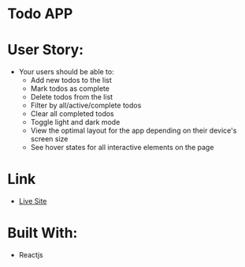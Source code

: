 # Todo APP

# User Story:
  - Your users should be able to:
    - Add new todos to the list
    - Mark todos as complete
    - Delete todos from the list
    - Filter by all/active/complete todos
    - Clear all completed todos
    - Toggle light and dark mode
    - View the optimal layout for the app depending on their device's screen size
    - See hover states for all interactive elements on the page


# Link
  - [Live Site](https://ifareacttodo.netlify.app/)

# Built With:
  - Reactjs
